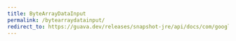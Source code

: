 ```yaml
---
title: ByteArrayDataInput
permalink: /bytearraydatainput/
redirect_to: https://guava.dev/releases/snapshot-jre/api/docs/com/google/common/io/ByteArrayDataInput.html
---
```

